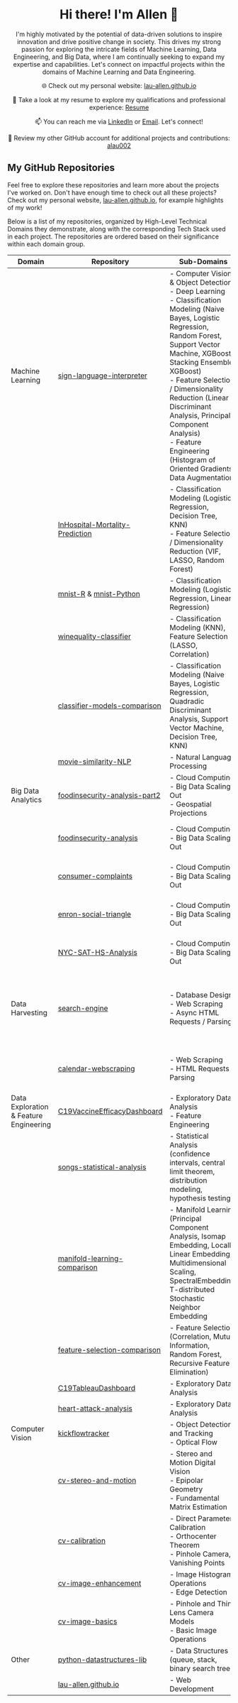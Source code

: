 <div align="center">
  
# Hi there! I'm Allen 👋 
  


I'm highly motivated by the potential of data-driven solutions to inspire innovation and drive positive change in society. This drives my strong passion for exploring the intricate fields of Machine Learning, Data Engineering, and Big Data, where I am continually seeking to expand my expertise and capabilities. Let's connect on  impactful projects within the domains of Machine Learning and Data Engineering.
  

  
🌐 Check out my personal website: [lau-allen.github.io](https://lau-allen.github.io)
  
📄 Take a look at my resume to explore my qualifications and professional experience: [Resume](https://github.com/lau-allen/lau-allen/blob/main/Resume.pdf)

📫 You can reach me via [LinkedIn](https://www.linkedin.com/in/allenlau2019/) or [Email](mailto:allenlau3@outlook.com). Let's connect!

📓 Review my other GitHub account for additional projects and contributions: [alau002](https://github.com/alau002) 
  
</div>


## My GitHub Repositories

Feel free to explore these repositories and learn more about the projects I've worked on. Don't have enough time to check out all these projects? Check out my personal website, [lau-allen.github.io](https://lau-allen.github.io), for example highlights of my work!

Below is a list of my repositories, organized by High-Level Technical Domains they demonstrate, along with the corresponding Tech Stack used in each project. The repositories are ordered based on their significance within each domain group.

<div align="center">

| Domain   | Repository                   | Sub-Domains | Tech Stack             |
|----------|------------------------------|------------|------------------------|
| Machine Learning | [sign-language-interpreter](https://github.com/lau-allen/sign-language-interpreter.git) | - Computer Vision & Object Detection<br>- Deep Learning<br>- Classification Modeling (Naive Bayes, Logistic Regression, Random Forest, Support Vector Machine, XGBoost, Stacking Ensemble, XGBoost)<br>- Feature Selection / Dimensionality Reduction (Linear Discriminant Analysis, Principal Component Analysis)<br>- Feature Engineering (Histogram of Oriented Gradients, Data Augmentation) | - Python Tensorflow, OpenCV, Mediapipe, Scikit-Learn, Pandas, NumPy |
|  | [InHospital-Mortality-Prediction](https://github.com/lau-allen/InHospital-Mortality-Prediction.git) | - Classification Modeling (Logistic Regression, Decision Tree, KNN)<br>- Feature Selection / Dimensionality Reduction (VIF, LASSO, Random Forest) | - Python Scikit-Learn, Statsmodels, Pandas, NumPy |
|  | [mnist-R](https://github.com/lau-allen/mnist-R.git) & [mnist-Python](https://github.com/lau-allen/mnist-python.git) | - Classification Modeling (Logistic Regression, Linear Regression)  | - R stats<br>- Python Pandas, NumPy, Scikit-Learn |
|  | [winequality-classifier](https://github.com/lau-allen/winequality-classifier.git) | - Classification Modeling (KNN), Feature Selection (LASSO, Correlation) | - Python Scikit-Learn, Pandas |
|  | [classifier-models-comparison](https://github.com/lau-allen/classifier-models-comparison.git) | - Classification Modeling (Naive Bayes, Logistic Regression, Quadradic Discriminant Analysis, Support Vector Machine, Decision Tree, KNN) | - Python Scikit-Learn, Matplotlib, Pandas |
|  | [movie-similarity-NLP](https://github.com/lau-allen/movie-similarity-NLP.git) | - Natural Language Processing | - Python NLTK, Pandas, NumPy |
| Big Data Analytics | [foodinsecurity-analysis-part2](https://github.com/lau-allen/foodinsecurity-analysis-part2.git) | - Cloud Computing<br>- Big Data Scaling Out<br>- Geospatial Projections | - Google Cloud Dataproc & Storage<br>- Apache Spark (PySpark)<br>- Python pyproj |
|  | [foodinsecurity-analysis](https://github.com/lau-allen/foodinsecurity-analysis.git) | - Cloud Computing<br>- Big Data Scaling Out | - Google Cloud Dataproc & Storage<br>- Apache Spark (PySpark) |
|  | [consumer-complaints](https://github.com/lau-allen/consumer-complaints.git) | - Cloud Computing<br>- Big Data Scaling Out | - Google Cloud Dataproc & Storage<br>- Apache Spark (PySpark) |
|  | [enron-social-triangle](https://github.com/lau-allen/enron-social-triangle.git) | - Cloud Computing<br>- Big Data Scaling Out | - Google Cloud Dataproc & Storage<br>- Apache Spark (PySpark) |
|  | [NYC-SAT-HS-Analysis](https://github.com/lau-allen/NYC-SAT-HS-Analysis.git) | - Cloud Computing<br>- Big Data Scaling Out | - Google Cloud Dataproc & Storage<br>- Apache Spark (PySpark) |
| Data Harvesting | [search-engine](https://github.com/lau-allen/search-engine.git) | - Database Design<br>- Web Scraping<br>- Async HTML Requests / Parsing<br> | - Python Asyncio, Aiohttp, BeautifulSoup, mySQL Connector, NLTK<br>- mySQL<br>- Flask<br>- HTML / CSS|
|  | [calendar-webscraping](https://github.com/lau-allen/calendar-webscraping.git) | - Web Scraping<br>- HTML Requests / Parsing | - Python Requests, BeautifulSoup, apiclient, google_auth_oauthlib<br>- Google API|
| Data Exploration & Feature Engineering | [C19VaccineEfficacyDashboard](https://github.com/lau-allen/C19VaccineEfficacyDashboard.git) | - Exploratory Data Analysis<br>- Feature Engineering | - Python Dash, Plotly, Pandas<br> - HTML / CSS |
|  | [songs-statistical-analysis](https://github.com/lau-allen/songs-statistical-analysis.git) | - Statistical Analysis (confidence intervals, central limit theorem, distribution modeling, hypothesis testing) | - R statsr, dplyr, ggplot2, fitdistrplus |
|  | [manifold-learning-comparison](https://github.com/lau-allen/manifold-learning-comparison.git) | - Manifold Learning (Principal Component Analysis, Isomap Embedding, Locally Linear Embedding, Multidimensional Scaling, SpectralEmbedding, T-distributed Stochastic Neighbor Embedding | - Python Scikit-Learn, UMAP |
|  | [feature-selection-comparison](https://github.com/lau-allen/feature-selection-comparison.git) | - Feature Selection (Correlation, Mutual Information, Random Forest, Recursive Feature Elimination) | - Python Scikit-Learn, Pandas, NumPy |
|  | [C19TableauDashboard](https://github.com/lau-allen/C19TableauDashboard.git) | - Exploratory Data Analysis | - Tableau Desktop |
|  | [heart-attack-analysis](https://github.com/lau-allen/heart-attack-analysis.git) | - Exploratory Data Analysis | - Python Pandas, Matplotlib |
| Computer Vision | [kickflowtracker](https://github.com/lau-allen/kickflowtracker.git) | - Object Detection and Tracking <br>- Optical Flow | - Python NumPy, OpenCV  |
| | [cv-stereo-and-motion](https://github.com/lau-allen/cv-stereo-and-motion.git) | - Stereo and Motion Digital Vision <br>- Epipolar Geometry <br>- Fundamental Matrix Estimation | - MATLAB |
|  | [cv-calibration](https://github.com/lau-allen/cv-calibration.git) | - Direct Parameter Calibration <br>- Orthocenter Theorem <br>- Pinhole Camera, Vanishing Points | - MATLAB |
|  | [cv-image-enhancement](https://github.com/lau-allen/cv-image-enhancement.git) | - Image Histogram Operations <br>- Edge Detection | - Python |
|  | [cv-image-basics](https://github.com/lau-allen/cv-image-basics.git) | - Pinhole and Thin Lens Camera Models <br>- Basic Image Operations | - MATLAB |
| Other | [python-datastructures-lib](https://github.com/lau-allen/python-datastructures-lib.git) | - Data Structures (queue, stack, binary search tree) | - Python |
|  | [lau-allen.github.io](https://github.com/lau-allen/lau-allen.github.io.git) | - Web Development | - HTML / CSS |
  
</div>




